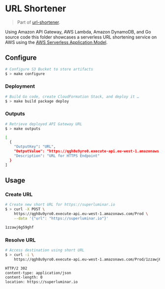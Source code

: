 # URL Shortener

> Part of [url-shortener](https://github.com/superluminar-io/url-shortener).

Using Amazon API Gateway, AWS Lambda, Amazon DynamoDB, and Go source code this folder showcases a serverless URL shortening service on AWS using the [AWS Serverless Application Model](https://github.com/awslabs/serverless-application-model).

## Configure

```bash
# Configure S3 Bucket to store artifacts
$ > make configure
```

### Deployment

```bash
# Build Go code, create CloudFormation Stack, and deploy it …
$ > make build package deploy
```

### Outputs

```bash
# Retrieve deployed API Gateway URL
$ > make outputs

[
  {
    "OutputKey": "URL",
    "OutputValue": "https://qgh8u9yro0.execute-api.eu-west-1.amazonaws.com/Prod",
    "Description": "URL for HTTPS Endpoint"
  }
]
```

## Usage

### Create URL

```bash
# Create new short URL for https://superluminar.io
$ > curl -X POST \
    https://qgh8u9yro0.execute-api.eu-west-1.amazonaws.com/Prod \
    --data '{"url": "https://superluminar.io"}'

1zzawj6g59ghf
```

### Resolve URL

```bash
# Access destination using short URL
$ > curl -i \
    https://qgh8u9yro0.execute-api.eu-west-1.amazonaws.com/Prod/1zzawj6g59ghf

HTTP/2 302
content-type: application/json
content-length: 0
location: https://superluminar.io
```